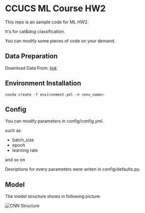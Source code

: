 # CCUCS ML Course HW2

This repo is an sample code for ML HW2.

It's for cat&dog classification.

You can modify some pieces of code on your demand.

## Data Preparation

Download Data From: [link](https://www.kaggle.com/pocahontas1010/dogs-vs-cats-for-pytorch/download)

## Environment Installation

```
conda create -f environment.yml -n <env_name>
```

## Config

You can modify parameters in config/config.yml.

such as 
  - batch_size
  - epoch
  - learning rate

and so on

Desriptions for every parameters were writen in config/defaults.py.

## Model

The model structure shows in following picture.

![CNN Structure](https://github.com/apie0419/ml-hw/hw2/figures/cnn.png)